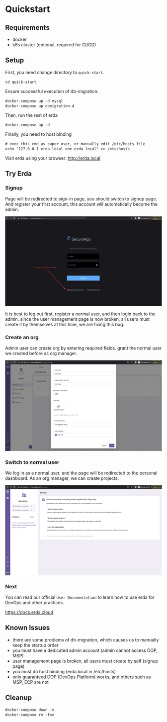 # Quickstart

## Requirements
* docker
* k8s cluster (optional, required for CI/CD)

## Setup

First, you need change directory to `quick-start`.

```shell
cd quick-start
```

Ensure successful execution of db-migration.

```shell
docker-compose up -d mysql
docker-compose up dbmigration-4
```

Then, run the rest of erda

```shell
docker-compose up -d
```

Finally, you need to host binding

```shell
# exec this cmd as super user, or manually edit /etc/hosts file
echo "127.0.0.1 erda.local one.erda.local" >> /etc/hosts
```

Visit erda using your browser: http://erda.local

## Try Erda
### Signup
Page will be redirected to sign-in page, you should switch to signup page.
And register your first account, this account will automatically become the admin.

![](../../assets/quickstart_switch_to_signup.jpg)

It is best to log out first, register a normal user, and then login back to the admin.
since the user management page is now broken, all users must create it by themselves at this time, we are fixing this bug.

### Create an org
Admin user can create org by entering required fields.
grant the normal user we created before as org manager.

![](../../assets/quickstart_create_org.jpg)

### Switch to normal user
We log in as a normal user, and the page will be redirected to the personal dashboard.
As an org manager, we can create projects.

![](../../assets/quickstart_personal_dashboard.jpg)

### Next
You can read our official `User Documentation` to learn how to use erda for DevOps and other practices.

https://docs.erda.cloud

## Known Issues
* there are some problems of db-migration, which causes us to manually keep the startup order
* you must have a dedicated admin account (admin cannot access DOP, MSP)
* user management page is broken, all users must create by self (signup page)
* you must do host binding (erda.local in /etc/hosts)
* only guaranteed DOP (DevOps Platform) works, and others such as MSP, ECP are not

## Cleanup

```shell
docker-compose down -v
docker-compose rm -fsv
```
